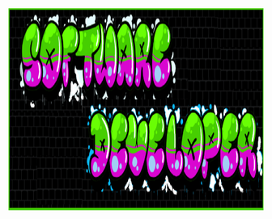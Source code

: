 <header align="left> Hello All</header>
<p align="center">
  <img src="gitRMimage.png" height ="400"width="1000" title="hover text">
</p>
